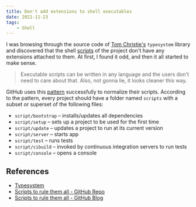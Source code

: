 ```yaml
---
title: Don't add extensions to shell executables
date: 2021-11-23
tags:
    - Shell
---
```


I was browsing through the source code of
[Tom Christie's](https://github.com/tomchristie) `typesystem` library and discovered
that the shell [scripts](https://github.com/encode/typesystem/tree/master/scripts) of
the project don't have any extensions attached to them. At first, I found it odd, and
then it all started to make sense.

> Executable scripts can be written in any language and the users don't need to care
> about that. Also, not gonna lie, it looks cleaner this way.

GitHub uses this [pattern](https://github.com/github/scripts-to-rule-them-all) successfully to normalize their scripts. According to the pattern, every project should
have a folder named `scripts` with a subset or superset of the following files:

* `script/bootstrap` – installs/updates all dependencies
* `script/setup` – sets up a project to be used for the first time
* `script/update` – updates a project to run at its current version
* `script/server` – starts app
* `script/test` – runs tests
* `script/cibuild` – invoked by continuous integration servers to run tests
* `script/console` – opens a console

## References

* [Typesystem](https://github.com/encode/typesystem)
* [Scripts to rule them all - GitHub Repo](https://github.com/github/scripts-to-rule-them-all)
* [Scripts to rule them all - GitHub Blog](https://github.blog/2015-06-30-scripts-to-rule-them-all/)
